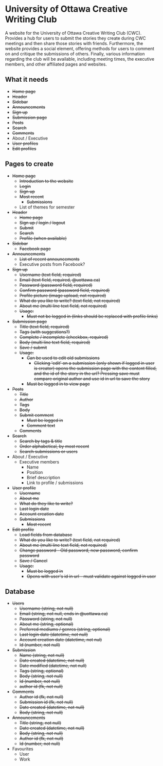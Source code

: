 # University of Ottawa Creative Writing Club

A website for the University of Ottawa Creative Writing Club (CWC). Provides a hub for users to submit the stories they create during CWC meetings and then share those stories with friends. Furthermore, the website provides a social element, offering methods for users to comment on and critique the submissions of others. Finally, various information regarding the club will be available, including meeting times, the executive members, and other affiliated pages and websites.

## What it needs

* ~~Home page~~
* ~~Header~~
* ~~Sidebar~~
* ~~Announcements~~
* ~~Sign up~~
* ~~Submission page~~
* ~~Posts~~
* ~~Search~~
* ~~Comments~~
* About / Executive
* ~~User profiles~~
* ~~Edit profiles~~

## Pages to create

* ~~Home page~~
  * ~~Introduction to the website~~
  * ~~Login~~
  * ~~Sign up~~
  * ~~Most recent~~
    * ~~Submissions~~
  * List of themes for semester
* ~~Header~~
  * ~~Home page~~
  * ~~Sign up / login / logout~~
  * ~~Submit~~
  * ~~Search~~
  * ~~Profile (when available)~~
* ~~Sidebar~~
  * ~~Facebook page~~
* ~~Announcements~~
  * ~~List of recent announcements~~
  * Executive posts from Facebook?
* ~~Sign up~~
  * ~~Username (text field, required)~~
  * ~~Email (text field, required, @uottawa.ca)~~
  * ~~Password (password field, required)~~
  * ~~Confirm password (password field, required)~~
  * ~~Profile picture (image upload, not required)~~
  * ~~What do you like to write? (text field, not required)~~
  * ~~About me (multi line text field, not required)~~
  * ~~Usage:~~
    * ~~Must not be logged in (links should be replaced with profile links)~~
* ~~Submission page~~
  * ~~Title (text field, required)~~
  * ~~Tags (with suggestions?)~~
  * ~~Complete / incomplete (checkbox, required)~~
  * ~~Body (multi line text field, required)~~
  * ~~Save / submit~~
  * ~~Usage:~~
    * ~~Can be used to edit old submissions~~
      * ~~Clicking 'edit' on a submission (only shown if logged in user is creator) opens the submission page with the content filled, and the id of the story in the url? Pressing save must compare original author and use id in url to save the story~~
    * ~~Must be logged in to view page~~
* ~~Posts~~
  * ~~Title~~
  * ~~Author~~
  * ~~Tags~~
  * ~~Body~~
  * ~~Submit comment~~
    * ~~Must be logged in~~
    * ~~Comment text~~
  * ~~Comments~~
* ~~Search~~
  * ~~Search by tags & title~~
  * ~~Order alphabetical, by most recent~~
  * ~~Search submissions or users~~
* About / Executive
  * Executive members
    * Name
    * Position
    * Brief description
    * Link to profile / submissions
* ~~User profile~~
  * ~~Username~~
  * ~~About me~~
  * ~~What do they like to write?~~
  * ~~Last login date~~
  * ~~Account creation date~~
  * ~~Submissions~~
    * ~~Most recent~~
* ~~Edit profile~~
  * ~~Load fields from database~~
  * ~~What do you like to write? (text field, not required)~~
  * ~~About me (multi line text field, not required)~~
  * ~~Change password - Old password, new password, confirm password~~
  * ~~Save / Cancel~~
  * ~~Usage:~~
    * ~~Must be logged in~~
    * ~~Opens with user's id in url - must validate against logged in user~~

## Database

* ~~Users~~
  * ~~Username (string, not null)~~
  * ~~Email (string, not null, ends in @uottawa.ca)~~
  * ~~Password (string, not null)~~
  * ~~About me (string, optional)~~
  * ~~Preferred mediums / genres (string, optional)~~
  * ~~Last login date (datetime, not null)~~
  * ~~Account creation date (datetime, not nul)~~
  * ~~Id (number, not null)~~
* ~~Submission~~
  * ~~Name (string, not null)~~
  * ~~Date created (datetime, not null)~~
  * ~~Date modified (datetime, not null)~~
  * ~~Tags (string, optional)~~
  * ~~Body (string, not null)~~
  * ~~Id (number, not null)~~
  * ~~author id (fk, not null)~~
* ~~Comments~~
  * ~~Author id (fk, not null)~~
  * ~~Submission id (fk, not null)~~
  * ~~Date created (datetime, not null)~~
  * ~~Body (string, not null)~~
* ~~Announcements~~
  * ~~Title (string, not null)~~
  * ~~Date created (datetime, not null)~~
  * ~~Body (string, not null)~~
  * ~~Author id (fk, not null)~~
  * ~~Id (number, not null)~~
* Favourites
  * User
  * Work
